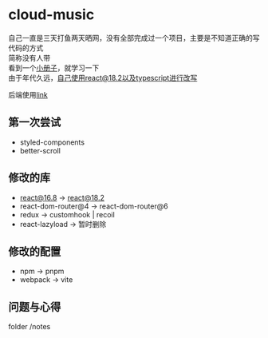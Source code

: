 # cloud-music
自己一直是三天打鱼两天晒网，没有全部完成过一个项目，主要是不知道正确的写代码的方式\
简称没有人带\
看到一个[小册子](https://juejin.cn/book/6844733816460804104)，就学习一下\
由于年代久远，自己使用react@18.2以及typescript进行改写

后端使用[link](https://neteasecloudmusicapi-docs.4everland.app/#/)

## 第一次尝试
- styled-components
- better-scroll

## 修改的库
- react@16.8 -> react@18.2
- react-dom-router@4 -> react-dom-router@6
- redux -> customhook | recoil
- react-lazyload -> 暂时删除

## 修改的配置
- npm -> pnpm
- webpack -> vite

## 问题与心得
folder /notes